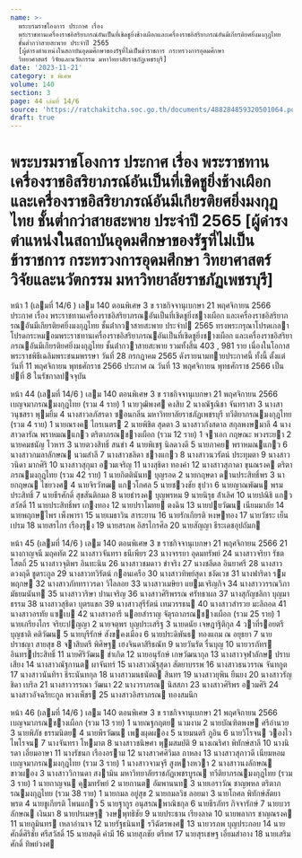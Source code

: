 ```yaml
---
name: >-
  พระบรมราชโองการ ประกาศ เรื่อง
  พระราชทานเครื่องราชอิสริยาภรณ์อันเป็นที่เชิดชูยิ่งช้างเผือกและเครื่องราชอิสริยาภรณ์อันมีเกียรติยศยิ่งมงกุฎไทย
  ชั้นต่ำกว่าสายสะพาย ประจำปี 2565
  [ผู้ดำรงตำแหน่งในสถาบันอุดมศึกษาของรัฐที่ไม่เป็นข้าราชการ กระทรวงการอุดมศึกษา
  วิทยาศาสตร์ วิจัยและนวัตกรรม มหาวิทยาลัยราชภัฏเพชรบุรี]
date: '2023-11-21'
category: ข พิเศษ
volume: 140
section: 3
page: 44 เล่มที่ 14/6
source: 'https://ratchakitcha.soc.go.th/documents/488284859320501064.pdf'
draft: true
---
```


# พระบรมราชโองการ ประกาศ เรื่อง พระราชทานเครื่องราชอิสริยาภรณ์อันเป็นที่เชิดชูยิ่งช้างเผือกและเครื่องราชอิสริยาภรณ์อันมีเกียรติยศยิ่งมงกุฎไทย ชั้นต่ำกว่าสายสะพาย ประจำปี 2565 [ผู้ดำรงตำแหน่งในสถาบันอุดมศึกษาของรัฐที่ไม่เป็นข้าราชการ กระทรวงการอุดมศึกษา วิทยาศาสตร์ วิจัยและนวัตกรรม มหาวิทยาลัยราชภัฏเพชรบุรี]

หน้า 1 (เลมที่ 14/6 ) เลม 140 ตอนพิเศษ 3 ข ราชกิจจานุเบกษา 21 พฤศจิกายน 2566 ประกาศ เรื่อง พระราชทานเครื่องราชอิสริยาภรณอันเป็นที่เชิดชูยิ่งชางเผือก และเครื่องราชอิสริยาภรณอันมีเกียรติยศยิ่งมงกุฎไทย ชั้นต่ํากวาสายสะพาย ประจําป 2565 ทรงพระกรุณาโปรดเกลาโปรดกระหมอมพระราชทานเครื่องราชอิสริยาภรณอันเป็นที่เชิดชูยิ่งชางเผือก และเครื่องราชอิสริยาภรณอันมีเกียรติยศยิ่งมงกุฎไทย ชั้นต่ํากวาสายสะพาย รวมทั้งสิ้น 403 , 981 ราย เนื่องในโอกาสพระราชพิธีเฉลิมพระชนมพรรษา วันที่ 28 กรกฎาคม 2565 ดังรายนามทายประกาศนี้ ทั้งนี้ ตั้งแต่วันที่ 11 พฤศจิกายน พุทธศักราช 2566 ประกาศ ณ วันที่ 13 พฤศจิกายน พุทธศักราช 2566 เป็นปที่ 8 ในรัชกาลปจจุบัน

หน้า 44 (เลมที่ 14/6 ) เลม 140 ตอนพิเศษ 3 ข ราชกิจจานุเบกษา 21 พฤศจิกายน 2566 เบญจมาภรณมงกุฎไทย (รวม 4 ราย) 1 นายวุฒิพงศ คงสิบ 2 นางณัฐณิชา จันทราสา 3 นางสาวนุชสรา พุมยิ้ม 4 นางสาวลภัสรดา ซอนกลิ่น มหาวิทยาลัยราชภัฏเพชรบุรี ทวีติยาภรณมงกุฎไทย (รวม 4 ราย) 1 นายณรงค ไกรเนตร 2 นายพิชิต สุดตา 3 นางสาวกังสดาล สกุลพงษมาลี 4 นางสาวดารัณ พราหมณแกว ตริตาภรณชางเผือก (รวม 12 ราย) 1 จาเอก กฤษณะ พวงระยา 2 นายคมชนัญ โวหาร 3 นายตวงสิทธิ์ สนขํา 4 นายพิเชฐ นิลดวงดี 5 นายภาคย พราหมณแกว 6 นางสาวกมลาลักษณ นวมสําลี 7 นางสาวชลิดา ชางแกว 8 นางสาวนวรัตน์ ประทุมตา 9 นางสาววนิดา มากศิริ 10 นางสาวสุกุมา อวมเจริญ 11 นางสุธิดา ทองคํา 12 นางสาวสุภาดา ขุนณรงค ตริตาภรณมงกุฎไทย (รวม 42 ราย) 1 นายกิตตินันท บุญรอด 2 นายกฤษดา ดานประสิทธิ์พร 3 นายกฤษณ ไชยวงศ 4 นายจิรวัฑฒ แกวโกศล 5 นายชวงชัย ชุปวา 6 นายญาณพัฒน พรมประสิทธิ์ 7 นายธีรศักดิ์ สุขสันติกมล 8 นายธํารงค บุญพรหม 9 นายนิรุธ ล้ําเลิศ 10 นายปณิธิ แกวสวัสดิ์ 11 นายประสิทธิ์พร เกงทอง 12 นายปราโมทย ตงฉิน 13 นายปยวัฒน เนียมมาลัย 14 นายพฤกษไพร เพ็งพารา 15 นายเมธาวิน สาระยาน 16 นายรักเกียรติ หงษทอง 17 นายวัชระ เย็นเปรม 18 นายสรไกร เรืองรุง 19 นายสรภพ อิสรไกรศีล 20 นายสัญญา ธีระเดชอุปถัมภ

หน้า 45 (เลมที่ 14/6 ) เลม 140 ตอนพิเศษ 3 ข ราชกิจจานุเบกษา 21 พฤศจิกายน 2566 21 นางกาญจนี มฤคทัต 22 นางสาวจันทรา ธนีเพียร 23 นางจรรยา อุดมทรัพย์ 24 นางสาวจริยา รัชตโสตถิ์ 25 นางสาวจุติพร อินทะนิน 26 นางสาวชมดาว ขําจริง 27 นางชลีดล อินยาศรี 28 นางสาวดวงฤดี ชูตระกูล 29 นางสาวทวิรัตน์ กอนเครือ 30 นางสาวทิพย์สุดา ชงัดเวช 31 นางฟาริดา รมพฤกษ 32 นางสาวภัททราวรดา วิไลลอย 33 นางสาวเมษิยา แยมเจริญกิจ 34 นางสาววรรณวิภา มัธยมนันท 35 นางสาววริษา ปานเจริญ 36 นางสาวศิริพรรณ ศรัทธาผล 37 นางสุกัญชลิกา บุญมาธรรม 38 นางสาวสุธิดา บุตรแขก 39 นางสาวสุรีรัตน์ เทมวรรธน 40 นางสาวสํารวย มะลิถอด 41 นางสาวอรทัย แซเบ 42 นางสาวอารี นอยสําราญ จัตุรถาภรณชางเผือก (รวม 25 ราย) 1 นายเกรียงไกร จริยะปญญา 2 นายจตุพร บุญประเสริฐ 3 นายดนัย เจษฎาฐิติกุล 4 วาที่รอยตรี บุญชาติ คติวัฒน 5 นายบุรีรักษ์ สังขคงเมือง 6 นายประดิพันธ ทองแถม ณ อยุธยา 7 นายปราชญา สายสุข 8 จาสิบตรี พิศิษฐ เฮงจินดาสิริธณัท 9 นายวันรัต รื่นบุญ 10 นายวรภัทร อินทรประสิทธิ์ 11 นายศิริวัฒน ขําเกิด 12 นายอนุรักษ์ เกษวัฒนากุล 13 นางสาวจุฬาลักษ ปราบเสียง 14 นางสาวณัฐกานต ผาจันทร์ 15 นางสาวณัฐสุดา สัตยาบรรพ 16 นางสาวธนวรรณ จันทกูต 17 นางสาวนันทิรา ธีระนันทกุล 18 นางสาวมนธนัตถ สินทร 19 นางสาวยุพิน ยืนยง 20 นางสาวรัญชิดา เบริล 21 นางสาววรรณา วัฒนา 22 นางวราภรณ นิสสภา 23 นางสาวศิริพร อวมศิริ 24 นางสาวอัจฉริยะกูล พวงเพ็ชร 25 นางสาวอิสราภรณ ทองสมนึก

หน้า 46 (เลมที่ 14/6 ) เลม 140 ตอนพิเศษ 3 ข ราชกิจจานุเบกษา 21 พฤศจิกายน 2566 เบญจมาภรณชางเผือก (รวม 13 ราย) 1 นายณฐกฤตย นวมงาม 2 นายบัณฑิตพงษ ศรีอํานวย 3 นายพิภัช ธรรมนิตย 4 นายพีรวัฒน เพงผุดผอง 5 นายมนตรี ภูอิน 6 นายวิโรจน วองไวไพโรจน 7 นางจันทรา โหมาต 8 นางสาวชนิษศา พุมสมบัติ 9 นางเณริศา พิทักษ์สาลี 10 นางนิรดา เอี่ยมอาษา 11 นางรัชนก เรืองอราม 12 นางสาวศศิวิมล กาหลง 13 นางสาวสุภาวดี เนียมหอม เบญจมาภรณมงกุฎไทย (รวม 3 ราย) 1 นางสาวจามจุรี สูงหางหวา 2 นางสาวนงลักษณ ขาวผอง 3 นางสาววิกานดา สงามิน มหาวิทยาลัยราชภัฏเพชรบูรณ ทวีติยาภรณมงกุฎไทย (รวม 3 ราย) 1 นายกาญจน คุมทรัพย์ 2 นายกานต อัมพานนท 3 นายเอราวัณ ชาญพหล ตริตาภรณมงกุฎไทย (รวม 38 ราย) 1 นายกมล อยู่สุข 2 นายกมลวิช ลอยมา 3 นายโกศล พิทักษ์สัตยาพรต 4 นายชูเกียรติ โพนแกว 5 นายฐากูร อนุสรณพาณิชกุล 6 นายธีรภัทร กิจจารักษ์ 7 นายบวรลักษณ เงินมา 8 นายปรเมษฐ วงษพุทธิชัย 9 นายประธาน เรียงลาด 10 นายพลากร ชาญณรงค 11 นายภูมินทร เหลาอํานาจ 12 นายรัฐธนินท รวีฉัตรพงศ 13 นายวรภพ บุญประกอบ 14 นายศักดิ์ศิริชัย ศรีสวัสดิ์ 15 นายสดุดี คํามี 16 นายสุภชัย ตรีทศ 17 นายสุรเชษฐ เอี่ยมสําอาง 18 นายเสริมศักดิ์ ทิพย์วงศ
